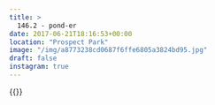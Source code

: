 ```yaml
---
title: >
  146.2 - pond-er
date: 2017-06-21T18:16:53+00:00
location: "Prospect Park"
image: "/img/a8773238cd0687f6ffe6805a3824bd95.jpg"
draft: false
instagram: true
---
```


{{<photo src="/img/a8773238cd0687f6ffe6805a3824bd95.jpg">}}
